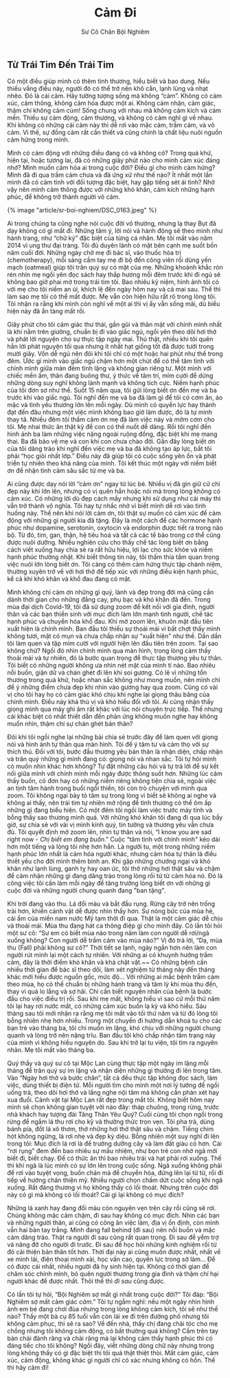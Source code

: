 ﻿---
title: Cảm Đi
author: Sư Cô Chân Bội Nghiêm
---

## Từ Trái Tim Đến Trái Tim

Có một điều giúp mình có thêm tình thương, hiểu biết và bao dung. Nếu thiếu vắng điều này, người đó có thể trở nên khô cằn, lạnh lùng và nhạt nhẽo. Đó là cái cảm. Hãy tưởng tượng sống mà không “cảm”. Không có cảm xúc, cảm thông, không cảm hóa được một ai. Không cảm nhận, cảm giác, thậm chí không cảm cúm! Sống chung với nhau mà không cảm kích và cảm mến. Thiếu sự cảm động, cảm thương, và không có cảm nghĩ gì về nhau. Khi không có những cái cảm này thì dễ rơi vào mặc cảm, trầm cảm, và vô cảm. Vì thế, sự đồng cảm rất cần thiết và cũng chính là chất liệu nuôi nguồn cảm hứng trong mình. 

Mình có cảm động với những điều đang có và không có? Trong quá khứ, hiện tại, hoặc tương lai, đã có những giây phút nào cho mình cảm xúc đáng nhớ? Mình muốn cảm hóa ai trong cuộc đời? Điều gì cho mình cảm hứng? Mình đã đi qua trầm cảm chưa và đã ứng xử như thế nào? Ít nhất một lần mình đã có cảm tình với đối tượng đặc biệt, hay gặp tiếng sét ái tình? Nhờ vậy nên mình cảm thông được với những khó khăn, cảm kích những hạnh phúc, để không trở thành người vô cảm. 

{% image "article/sr-boi-nghiem/DSC_0163.jpeg" %}

Ai trong chúng ta cũng nghe nói cuộc đời vô thường, nhưng lạ thay Bụt đã dạy không có gì mất đi. Những tâm ý, lời nói và hành động sẽ theo mình như hành trang, như “chữ ký” đặc biệt của từng cá nhân. Mẹ tôi mất vào năm 2014 vì ung thư đại tràng. Tôi đủ duyên lành có mặt bên cạnh mẹ suốt bốn năm cuối đời. Những ngày chở mẹ đi bác sĩ, vào thuốc hóa trị (chemotherapy), mỗi sáng cầm tay mẹ đi bộ đến công viên rồi dùng yến mạch (oatmeal) giúp tôi trân quý sự có mặt của mẹ. Những khoảnh khắc rón rén nhìn mẹ ngồi yên đọc sách hay thắp hương mỗi đêm trước khi đi ngủ sẽ không bao giờ phai mờ trong trái tim tôi. Bao nhiêu kỷ niệm, hình ảnh tôi có với mẹ cho tôi niềm an ủi, khích lệ đến ngày hôm nay và cả mai sau. Thế thì làm sao mẹ tôi có thể mất được. Mẹ vẫn còn hiện hữu rất rõ trong lòng tôi. Tôi nhận ra rằng khi mình còn nghĩ về một ai thì vị ấy vẫn sống mãi, dù biểu hiện này đã ẩn tàng mất rồi.

Giây phút cho tôi cảm giác thư thái, gần gũi và thân mật với chính mình nhất là khi nằm trên giường, chuẩn bị đi vào giấc ngủ, ngồi yên theo dõi hơi thở và phát lời nguyện cho sự thực tập ngày mai. Thú thật, nhiều khi tôi quên hẳn lời phát nguyện tối qua nhưng ít nhất hạt giống tốt đã được tưới trong mười giây. Vốn dễ ngủ nên đôi khi tôi chỉ có một hoặc hai phút như thế trong đêm. Ước gì mình vào giấc ngủ chậm hơn một chút để có thể tâm tình với chính mình giữa màn đêm tĩnh lặng và không gian riêng tư. Một mình với chiếc mền ấm, thân đang buông thư, ý thức về tâm trí, mỉm cười để dừng những dòng suy nghĩ không lành mạnh và không tích cực. Niềm hạnh phúc của tôi đơn sơ như thế. Suốt 15 năm qua, tôi gửi lòng biết ơn đến mẹ và ba trước khi vào giấc ngủ. Tôi nghĩ đến mẹ và ba đã làm gì để tôi có cơm ăn, áo mặc và tình yêu thương lớn lên mỗi ngày. Dù mình có quyền lực hay thành đạt đến đâu nhưng một việc mình không bao giờ làm được, đó là tự mình thay tã. Nhiều đêm tôi thầm cảm ơn mẹ đã làm việc này và mớm cơm cho tôi. Mẹ nhai thức ăn thật kỹ để con có thể nuốt dễ dàng. Rồi tôi nghĩ đến hình ảnh ba làm những việc nặng ngoài ruộng đồng, đặc biệt khi mẹ mang thai. Ba đã bảo vệ mẹ và con khi con chưa chào đời. Gần đây lòng biết ơn của tôi dâng trào khi nghĩ đến việc mẹ và ba đã không tạo áp lực, bắt tôi phải “học giỏi nhất lớp.” Điều này đã giúp tôi có cuộc sống yên ổn và phát triển tự nhiên theo khả năng của mình. Tôi kết thúc một ngày với niềm biết ơn để nhận tình cảm sâu sắc từ mẹ và ba. 

Ai cũng được dạy nói lời “cảm ơn" ngay từ lúc bé. Nhiều vị đã gìn giữ cử chỉ đẹp này khi lớn lên, nhưng có vị quên hẳn hoặc nói mà trong lòng không có cảm xúc. Có những lời dù đẹp cách mấy nhưng khi sử dụng như cái máy thì vẫn trở thành vô nghĩa. Tôi hay tự nhắc nhở vì biết mình dễ rơi vào tình huống này. Thế nên khi nói lời cảm ơn, tôi thật sự muốn có cảm xúc để cảm động với những gì người kia đã tặng. Đây là một cách để các hormone hạnh phúc như dopamine, serotonin, oxytocin và endorphin được tiết ra trong não bộ. Từ đó, tim, gan, thận, hệ tiêu hoá và tất cả các tế bào trong cơ thể cũng được nuôi dưỡng. Nhiều nghiên cứu cho thấy chế tác lòng biết ơn bằng cách viết xuống hay chia sẻ ra rất hữu hiệu, lợi lạc cho sức khỏe và niềm hạnh phúc thường nhật. Khi biết thông tin này, tôi thấm thía tầm quan trọng việc nuôi lớn lòng biết ơn. Tôi càng có thêm cảm hứng thực tập chánh niệm, thường xuyên trở về với hơi thở để tiếp xúc với những điều kiện hạnh phúc, kể cả khi khó khăn và khổ đau đang có mặt. 

Mình không chỉ cảm ơn những gì quý, lành và đẹp trong đời mà cũng cần dành thời gian cho những đắng cay, phụ bạc và khó khăn đã đến. Trong mùa đại dịch Covid-19, tôi đã sử dụng zoom để kết nối với gia đình, người thân và các bạn thiền sinh với mục đích làm lớn mạnh tình người, chế tác hạnh phúc và chuyển hóa khổ đau. Khi mở zoom lên, khuôn mặt đầu tiên xuất hiện là chính mình. Ban đầu tôi thiếu sự thoải mái vì bất chợt thấy mình không tươi, mặt có mụn và chưa chấp nhận sự “xuất hiện" như thế. Dần dần tôi làm quen và tập mỉm cười với người hiện lên đầu tiên trên zoom. Tại sao không chứ? Ngồi đó nhìn chính mình qua màn hình, trong lòng cảm thấy thoải mái và tự nhiên, đó là bước quan trọng để thực tập thương yêu tự thân. Tôi biết có những người không ưa nhìn nét mặt của mình tí nào. Bao nhiêu nỗi buồn, giận dữ và chán ghét đi lên khi soi gương. Có lẽ vì những tổn thương trong quá khứ, hoặc nhan sắc không như mong muốn, nên mình chỉ để ý những điểm chưa đẹp khi nhìn vào gương hay qua zoom. Cũng có vài vị cho tôi hay họ có cảm giác khó chịu khi nghe lại giọng thâu băng của chính mình. Điều này khá thú vị và khó hiểu đối với tôi. Ai cũng nhận thấy giọng mình qua máy ghi âm rất khác với lúc nói chuyện trực tiếp. Thế nhưng cái khác biệt có nhất thiết dẫn đến phản ứng không muốn nghe hay không muốn nhìn, thậm chí sự chán ghét bản thân?

Đôi khi tôi ngồi nghe lại những bài chia sẻ trước đây để làm quen với giọng nói và hình ảnh tự thân qua màn hình. Tôi để ý tâm tư và cảm thọ với sự thích thú. Đối với tôi, bước đầu thương yêu bản thân là nhận diện, chấp nhận và trân quý những gì mình đang có: giọng nói và nhan sắc. Tôi tự hỏi mình có muốn nhìn khác hơn không? Tự đặt những câu hỏi và tự trả lời để sự kết nối giữa mình với chính mình mỗi ngày được thông suốt hơn. Những lúc cảm thấy buồn, cô đơn hay có những niềm riêng không tiện chia sẻ, ngoài việc an tịnh tâm hành trong buổi ngồi thiền, tôi còn trò chuyện với mình qua zoom. Tôi không ngại bày tỏ tâm sự trong lòng vì biết sẽ không ai nghe và không ai thấy, nên trái tim tự nhiên mở rộng để tình thương có thể ôm ấp những gì đang biểu hiện. Có một đêm tôi ngồi làm việc trước máy tính và bỗng thấy sao thương mình quá. Với những khó khăn tôi đang đi qua lúc bấy giờ, sự chia sẻ với vài vị mình kính quý, tin tưởng và thương yêu vẫn chưa đủ. Tôi quyết định mở zoom lên, nhìn tự thân và nói, “I know you are sad right now *- Chị biết em đang buồn*.” Cuộc “tâm tình với chính mình" kéo dài hơn một tiếng và lòng tôi nhẹ hơn hẳn. Là người tu, một trong những niềm hạnh phúc lớn nhất là cảm hóa người khác, nhưng cảm hóa tự thân là điều thiết yếu cho đời mình thêm bình an. Khi gặp những chướng ngại và khó khăn như lạnh lùng, ganh tỵ hay oan ức, tôi thở những hơi thật sâu và chậm để cảm nhận những gì đang dâng trào trong lòng rồi từ từ cảm hóa nó. Đó là công việc tôi cần làm mỗi ngày để tăng trưởng lòng biết ơn với những gì cuộc đời và những người chung quanh đang "ban tặng". 

Khí trời đang vào thu. Lá đổi màu và bắt đầu rụng. Rừng cây trở nên trống trải hơn, khiến cảnh vật dễ được nhìn thấy hơn. Sự nóng bức của mùa hè, cái ẩm của miền nam nước Mỹ tạm thời đi qua. Thật là một cảm giác dễ chịu và thoải mái. Mùa thu đang hát ca thông điệp gì cho mình đây. Có lần tôi hỏi một sư cô: “Sư em có biết mùa nào trong năm làm con người dễ rơi/ngã xuống không? Con người dễ trầm cảm vào mùa nào?” Vị đó trả lời, “Dạ, mùa thu (Fall) phải không sư cô?” Thời tiết se lạnh, ngày ngắn hơn nên làm con người rút mình lại một cách tự nhiên. Với những ai có khuynh hướng trầm cảm, đây là thời điểm khó khăn và khá chật vật.~~ Có những bệnh cần nhiều thời gian để bác sĩ theo dõi, làm xét nghiệm từ tháng này đến tháng khác mới hiểu được nguồn gốc, mức độ… Với những ai mắc bệnh trầm cảm theo mùa, họ có thể chuẩn bị những hành trang và tâm lý khi mùa thu đến, thay vì quá lo lắng và sợ hãi. Chỉ cần biết nguyên nhân của bệnh là bước đầu cho việc điều trị rồi. Sau khi mẹ mất, không hiểu vì sao cứ mỗi thứ năm tôi lại hay rơi nước mắt, có những cảm xúc buồn lạ kỳ và khó hiểu. Sáu tháng sau tôi mới nhận ra rằng mẹ tôi mất vào tối thứ năm và từ đó lòng tôi bỗng nhiên nhẹ hơn nhiều. Trong một chuyến đi hướng dẫn khoá tu cho các bạn trẻ vào tháng ba, tôi chỉ muốn im lặng, khó chịu với những người chung quanh và lòng trở nên nặng trĩu. Ban đầu tôi khó chấp nhận tâm trạng này của mình vì không hiểu nguyên do. Sau khi trở lại tu viện, tôi tìm ra nguyên nhân. Mẹ tôi mất vào tháng ba. 

Quý thầy và quý sư cô tại Mộc Lan cùng thực tập một ngày im lặng mỗi tháng để trân quý sự im lặng và nhận diện những gì thường đi lên trong tâm. Vào “Ngày hơi thở và bước chân”, tất cả đều thực tập không đọc sách, làm việc, dùng thiết bị điện tử. Mỗi người tìm cho mình một nơi lý tưởng để ngồi uống trà, theo dõi hơi thở và lắng nghe nội tâm mà không cần phán xét hay xua đuổi. Cảnh vật tại Mộc Lan rất đẹp trong mắt tôi. Không biết hôm nay mình sẽ chọn không gian tuyệt vời nào đây: tháp chuông, trong rừng, trước nhà khách hay tượng đài Tăng Thân Yêu Quý? Cuối cùng tôi chọn ngồi trong rừng để ngắm lá thu rơi cho kỹ và thưởng thức trọn vẹn. Tôi pha trà, dùng bánh pía, đốt lá xô thơm, thở những hơi thở thật sâu và chậm. Tiếng chim hót không ngừng, lá rơi nhẹ và đẹp kỳ diệu. Bỗng nhiên một suy nghĩ đi lên trong tôi: Mục đích lá rơi là để trưởng dưỡng cây và làm đất giàu có hơn. Cái “rơi rụng" đem đến bao nhiêu sự mầu nhiệm, như bọn trẻ con nhờ ngã mới biết đi, biết chạy. Để có thức ăn thì bao nhiêu trái và hạt phải rơi xuống. Thế thì khi ngã là lúc mình có sự lớn lên trong cuộc sống. Ngã xuống không phải để rơi vào tuyệt vọng, buồn chán mà để chuyển hóa, đứng lên lại từ từ, rồi đi tiếp về hướng chân thiện mỹ. Nhiều người chọn chấm dứt cuộc sống khi ngã xuống. Rất đáng thương vì họ không thấy có lối thoát. Nhưng trên cuộc đời này có gì mà không có lối thoát? Cái gì lại không có mục đích? 

Những lá xanh hay đang đổi màu còn nguyên vẹn trên cây rồi cũng sẽ rơi. Chúng không mặc cảm chậm, đi sau hay không có mục đích. Nhìn các bạn và những người thân, ai cũng có công ăn việc làm, địa vị ổn định, còn mình vẫn hai bàn tay trắng. Mình đang fall behind (đi sau) nên nỗi buồn và mặc cảm dâng trào. Thật ra người đi sau cũng rất quan trọng. Đi sau để yểm trợ và nâng đỡ cho người đi trước. Đi sau để học hỏi những kinh nghiệm rồi từ đó cải thiện bản thân tốt hơn. Thời đại này ai cũng muốn được nhất, nhất về xe mình lái, điện thoại mình xài, học vấn cao, quyền lực trong sở làm… Để có được cái nhất, nhiều người đã hy sinh hiện tại. Không có thời gian để chăm sóc chính mình, bỏ quên người thương trong gia đình và thậm chí hại người khác để được nhất. Thôi thế thì *đi sau* cũng được. 

Có lần tôi tự hỏi, “Bội Nghiêm sợ mất gì nhất trong cuộc đời?” Tôi đáp: “Bội Nghiêm sợ mất cảm giác *cảm*.” Tôi tự ngẫm nghĩ: nếu một ngày nhìn hình ảnh em bé đang chơi đùa nhưng trong lòng không cảm kích, tôi sẽ như thế nào? Thấy một bà cụ 85 tuổi vẫn còn lái xe đi trên đường phố nhưng tôi không cảm phục, thì sẽ ra sao? Về đến nhà, thấy chị đang chải tóc cho mẹ chồng nhưng tôi không cảm động, có bất thường quá không? Cầm trên tay bàn chải đánh răng và chải răng mà lại không cảm thấy hạnh phúc thì có đáng tiếc cho tôi không? Ngồi đây, viết những dòng chữ này nhưng trong lòng không thấy có gì đặc biệt thì tôi quả thật thiệt thòi. Mất cảm giác, cảm xúc, cảm động, không khác gì người chỉ có xác nhưng không có hồn. Thế thì hãy cảm đi! 
